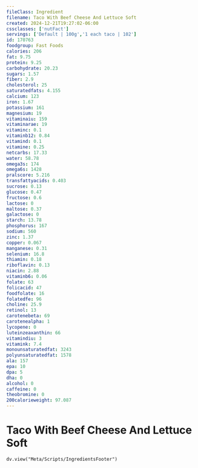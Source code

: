 ```yaml
---
fileClass: Ingredient
filename: Taco With Beef Cheese And Lettuce Soft
created: 2024-12-21T19:27:02-06:00
cssclasses: ['nutFact']
servings: ['Default | 100g','1 each taco | 102']
id: 170763
foodgroup: Fast Foods
calories: 206
fat: 9.75
protein: 9.25
carbohydrate: 20.23
sugars: 1.57
fiber: 2.9
cholesterol: 25
saturatedfats: 4.155
calcium: 123
iron: 1.67
potassium: 161
magnesium: 19
vitaminaiu: 159
vitaminarae: 19
vitaminc: 0.1
vitaminb12: 0.84
vitamind: 0.1
vitamine: 0.25
netcarbs: 17.33
water: 58.78
omega3s: 174
omega6s: 1428
pralscore: 5.216
transfattyacids: 0.403
sucrose: 0.13
glucose: 0.47
fructose: 0.6
lactose: 0
maltose: 0.37
galactose: 0
starch: 13.78
phosphorus: 167
sodium: 560
zinc: 1.37
copper: 0.067
manganese: 0.31
selenium: 16.8
thiamin: 0.18
riboflavin: 0.13
niacin: 2.88
vitaminb6: 0.06
folate: 63
folicacid: 47
foodfolate: 16
folatedfe: 96
choline: 25.9
retinol: 13
carotenebeta: 69
carotenealpha: 1
lycopene: 0
luteinzeaxanthin: 66
vitamindiu: 3
vitamink: 7.4
monounsaturatedfat: 3243
polyunsaturatedfat: 1578
ala: 157
epa: 10
dpa: 5
dha: 0
alcohol: 0
caffeine: 0
theobromine: 0
200calorieweight: 97.087
---
```


# Taco With Beef Cheese And Lettuce Soft

```dataviewjs
dv.view("Meta/Scripts/IngredientsFooter")
```